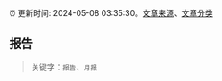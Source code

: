 :alarm_clock: 更新时间: 2024-05-08 03:35:30。[文章来源](/README.md)、[文章分类](/TAGS.md)

## 报告


> 关键字：`报告`、`月报`




